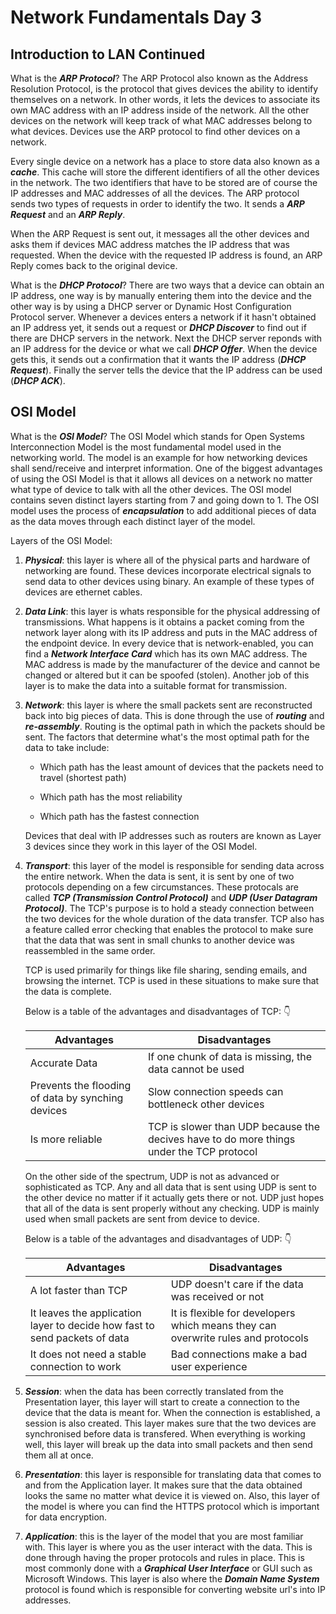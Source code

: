 # Network Fundamentals Day 3

## Introduction to LAN Continued 

What is the ***ARP Protocol***? The ARP Protocol also known as the Address Resolution Protocol, is the protocol that gives devices the ability to identify themselves on a network. In other words, it lets the devices to associate its own MAC address with an IP address inside of the network. All the other devices on the network will keep track of what MAC addresses belong to what devices. Devices use the ARP protocol to find other devices on a network. 

Every single device on a network has a place to store data also known as a ***cache***. This cache will store the different identifiers of all the other devices in the network. The two identifiers that have to be stored are of course the IP addresses and MAC addresses of all the devices. The ARP protocol sends two types of requests in order to identify the two. It sends a ***ARP Request*** and an ***ARP Reply***. 

When the ARP Request is sent out, it messages all the other devices and asks them if devices MAC address matches the IP address that was requested. When the device with the requested IP address is found, an ARP Reply comes back to the original device. 

What is the ***DHCP Protocol***? There are two ways that a device can obtain an IP address, one way is by manually entering them into the device and the other way is by using a DHCP server or Dynamic Host Configuration Protocol server. Whenever a devices enters a network if it hasn't obtained an IP address yet, it sends out a request or ***DHCP Discover*** to find out if there are DHCP servers in the network. Next the DHCP server reponds with an IP address for the device or what we call ***DHCP Offer***. When the device gets this, it sends out a confirmation that it wants the IP address (***DHCP Request***). Finally the server tells the device that the IP address can be used (***DHCP ACK***).

## OSI Model

What is the ***OSI Model***? The OSI Model which stands for Open Systems Interconnection Model is the most fundamental model used in the networking world. The model is an example for how networking devices shall send/receive and interpret information. One of the biggest advantages of using the OSI Model is that it allows all devices on a network no matter what type of device to talk with all the other devices. The OSI model contains seven distinct layers starting from 7 and going down to 1. The OSI model uses the process of ***encapsulation*** to add additional pieces of data as the data moves through each distinct layer of the model. 

Layers of the OSI Model:

1. ***Physical***: this layer is where all of the physical parts and hardware of networking are found. These devices incorporate electrical signals to send data to other devices using binary. An example of these types of devices are ethernet cables. 

2. ***Data Link***: this layer is whats responsible for the physical addressing of transmissions. What happens is it obtains a packet coming from the network layer along with its IP address and puts in the MAC address of the endpoint device. In every device that is network-enabled, you can find a ***Network Interface Card*** which has its own MAC address. The MAC address is made by the manufacturer of the device and cannot be changed or altered but it can be spoofed (stolen). Another job of this layer is to make the data into a suitable format for transmission. 

3. ***Network***: this layer is where the small packets sent are reconstructed back into big pieces of data. This is done through the use of ***routing*** and ***re-assembly***. Routing is the optimal path in which the packets should be sent. The factors that determine what's the most optimal path for the data to take include:

    * Which path has the least amount of devices that the packets need to travel (shortest path)

    * Which path has the most reliability

    * Which path has the fastest connection

    Devices that deal with IP addresses such as routers are known as Layer 3 devices since they work in this layer of the OSI Model. 

4. ***Transport***: this layer of the model is responsible for sending data across the entire network. When the data is sent, it is sent by one of two protocols depending on a few circumstances. These protocals are called ***TCP (Transmission Control Protocol)*** and ***UDP (User Datagram Protocol)***. The TCP's purpose is to hold a steady connection between the two devices for the whole duration of the data transfer. TCP also has a feature called error checking that enables the protocol to make sure that the data that was sent in small chunks to another device was reassembled in the same order. 

    TCP is used primarily for things like file sharing, sending emails, and browsing the internet. TCP is used in these situations to make sure that the data is complete. 

    Below is a table of the advantages and disadvantages of TCP: :point_down:

    | Advantages  | Disadvantages |
    | ----------- | ------------- |
    | Accurate Data | If one chunk of data is missing, the data cannot be used |
    | Prevents the flooding of data by synching devices | Slow connection speeds can bottleneck other devices |
    | Is more reliable | TCP is slower than UDP because the decives have to do more things under the TCP protocol |

    On the other side of the spectrum, UDP is not as advanced or sophisticated as TCP. Any and all data that is sent using UDP is sent to the other device no matter if it actually gets there or not. UDP just hopes that all of the data is sent properly without any checking. UDP is mainly used when small packets are sent from device to device. 

    Below is a table of the advantages and disadvantages of UDP: :point_down:

    | Advantages | Disadvantages |
    | ---------- | ------------- |
    | A lot faster than TCP | UDP doesn't care if the data was received or not |
    | It leaves the application layer to decide how fast to send packets of data | It is flexible for developers which means they can overwrite rules and protocols |
    | It does not need a stable connection to work | Bad connections make a bad user experience |

5. ***Session***: when the data has been correctly translated from the Presentation layer, this layer will start to create a connection to the device that the data is meant for. When the connection is established, a session is also created. This layer makes sure that the two devices are synchronised before data is transfered. When everything is working well, this layer will break up the data into small packets and then send them all at once. 

6. ***Presentation***: this layer is responsible for translating data that comes to and from the Application layer. It makes sure that the data obtained looks the same no matter what device it is viewed on. Also, this layer of the model is where you can find the HTTPS protocol which is important for data encryption.

7. ***Application***: this is the layer of the model that you are most familiar with. This layer is where you as the user interact with the data. This is done through having the proper protocols and rules in place. This is most commonly done with a ***Graphical User Interface*** or GUI such as Microsoft Windows. This layer is also where the ***Domain Name System*** protocol is found which is responsible for converting website url's into IP addresses. 
